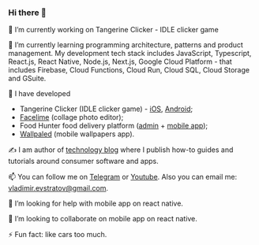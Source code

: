 ### Hi there 👋

🔭 I’m currently working on Tangerine Clicker - IDLE clicker game

🌱 I’m currently learning programming architecture, patterns and product management. My development tech stack includes JavaScript, Typescript, React.js, React Native, Node.js, Next.js, Google Cloud Platform - that includes Firebase, Cloud Functions, Cloud Run, Cloud SQL, Cloud Storage and GSuite.

🏢 I have developed
- Tangerine Clicker (IDLE clicker game) - [iOS](https://apps.apple.com/ru/app/tangerine-clicker-idle-game/id6443970047), [Android](https://play.google.com/store/apps/details?id=com.tangerineclicker&hl=en_US&gl=US);
- [Facelime](https://facelime.com) (collage photo editor); 
- Food Hunter food delivery platform ([admin](https://codecanyon.net/item/food-delivery-admin-panel-food-hunter/31245325) + [mobile app](https://codecanyon.net/item/food-delivery-mobile-app-with-react-firebase-food-hunter/32994326)); 
- [Wallpaled](https://wallpaled.com) (mobile wallpapers app).

✍️ I am author of [technology blog](https://vladimirevstratov.ru/blog/) where I publish how-to guides and tutorials around consumer software and apps.

📫 You can follow me on [Telegram](https://t.me/evstratov_online) or [Youtube](https://www.youtube.com/channel/UCE21zwAN9_JN78IX0cqdNcQ). Also you can email me: vladimir.evstratov@gmail.com.

🤔 I’m looking for help with mobile app on react native.

👯 I’m looking to collaborate on mobile app on react native.

⚡ Fun fact: like cars too much.
